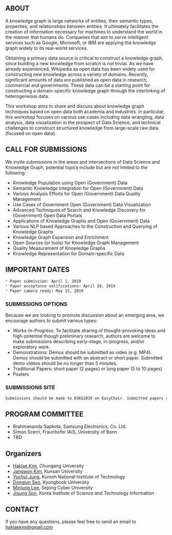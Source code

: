 ## ABOUT

A knowledge graph is large networks of entities, their semantic types, properties, and relationships between entities. It ultimately facilitates the creation of information necessary for machines to understand the world in the manner that humans do. Companies that aim to serve intelligent services such as Google, Microsoft, or IBM are applying the knowledge graph widely to its real-world services. 

Obtaining a primary data source is critical to construct a knowledge graph, since building a new knowledge from scratch is not trivial. As we have already experienced, Wikipedia as open data has been widely used for constructing new knowledge across a variety of domains. Recently, significant amounts of data are published as open data in research, commercial and governments. These data can be a starting point for constructing a domain-specific knowledge graph through the interlinking of heterogeneous data. 

This workshop aims to share and discuss about knowledge graph techniques based on open data both academia and industries. In particular, this workshop focuses on various use cases including data wrangling, data analysis, data visualization in the prospect of Data Science, and technical challenges to construct structured knowledge from large-scale raw data (focused on open data).


## CALL FOR SUBMISSIONS

We invite submissions in the areas and intersections of Data Science and Knowledge Graph, potential topics include but are not limited to the following:

* Knowledge Population using Open (Government)  Data
* Semantic Knowledge Integration for Open (Government) Data
* Various Analysis Efforts for Open (Government) Data Quality Management
* Use Cases of Government Open (Government) Data Visualization
* Advanced Techniques of Search and Knowledge Discovery for (Government) Open Data Portals
* Applications of Knowledge Graphs and Open (Government) Data
* Various NLP based Approaches to the Construction and Querying of Knowledge Graphs
* Knowledge Graph Expansion and Enrichment
* Open Sources (or tools) for Knowledge Graph Management
* Quality Measurement of Knowledge Graphs
* Knowledge Representation for Domain-specific Data


## IMPORTANT DATES

```markdown
* Paper submission: April 1, 2019
* Paper acceptance notifications: April 28, 2019
* Paper camera ready: May 15, 2019
```

### SUBMISSIONS OPTIONS

Because we are looking to promote discussion about an emerging area, we encourage authors to submit various types:

* Works-In-Progress: To facilitate sharing of thought-provoking ideas and high-potential though preliminary research, authors are welcome to make submissions describing early-stage, in-progress, and/or exploratory work.
* Demonstrations: Demos should be submitted as video (e.g. MP4). Demos should be submitted with an abstract or short paper. Submitted demo videos should be no longer than 5 minutes.
* Traditional Papers: short paper (2 pages) or long paper (5 to 10 pages)
* Posters

### SUBMISSIONS SITE

```markdown
Submissions should be made to DSKG2019 on EasyChair. Submitted papers should conform to the Springer LNCS style and should describe, in English, original work that has not been published or submitted for publication elsewhere. 
```

## PROGRAM COMMITTEE

* Brahmananda Sapkota, Samsung Electronics, Co. Ltd.
* Simon Scerri, Fraunhofer IAIS, University of Bonn
* TBD

## Organizers

* [Haklae Kim](mailto:haklaekim@gmail.com), Chungang University
* [Jangwon Kim](mailto:ikaros1223@gmail.com), Kunsan University
* [Yuchul Jung](mailto:enthusia77@gmail.com), Kumoh National Institute of Technology
* [Dongjun Seo](mailto:dongjun.suh@gmail.com), Kyungbook Univeristy
* [Minjung Lee](mailto:mjlee@sjcu.ac.kr), Sejong Cyber University
* [Jisung Son](mailto:redfunky07@gmail.com), Korea Institute of Science and Technology Information

## CONTACT

If you have any questions, please feel free to send an email to [haklaekim@gmail.com](mailto:haklaekim@gmail.com)

